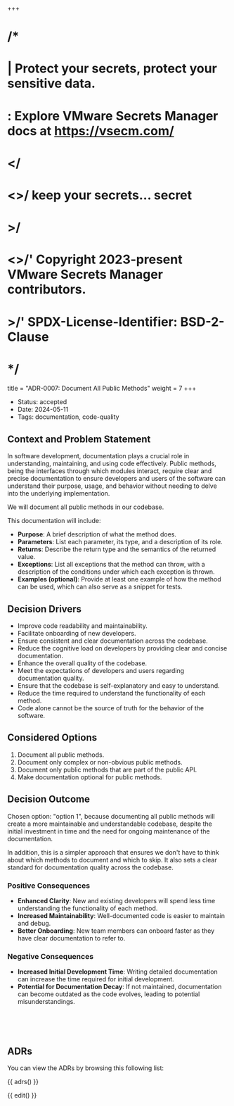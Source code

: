 +++
# /*
# |    Protect your secrets, protect your sensitive data.
# :    Explore VMware Secrets Manager docs at https://vsecm.com/
# </
# <>/  keep your secrets... secret
# >/
# <>/' Copyright 2023-present VMware Secrets Manager contributors.
# >/'  SPDX-License-Identifier: BSD-2-Clause
# */

title = "ADR-0007: Document All Public Methods"
weight = 7
+++

- Status: accepted 
- Date: 2024-05-11
- Tags: documentation, code-quality

## Context and Problem Statement

In software development, documentation plays a crucial role in understanding, 
maintaining, and using code effectively. Public methods, being the interfaces 
through which modules interact, require clear and precise documentation to 
ensure developers and users of the software can understand their purpose, 
usage, and behavior without needing to delve into the underlying implementation.

We will document all public methods in our codebase. 

This documentation will include:

- **Purpose**: A brief description of what the method does.
- **Parameters**: List each parameter, its type, and a description of its role.
- **Returns**: Describe the return type and the semantics of the returned value.
- **Exceptions**: List all exceptions that the method can throw, with a 
  description of the conditions under which each exception is thrown.
- **Examples (optional)**: Provide at least one example of how the method can be 
  used, which can also serve as a snippet for tests.

## Decision Drivers

- Improve code readability and maintainability.
- Facilitate onboarding of new developers.
- Ensure consistent and clear documentation across the codebase.
- Reduce the cognitive load on developers by providing clear and concise 
  documentation.
- Enhance the overall quality of the codebase.
- Meet the expectations of developers and users regarding documentation quality.
- Ensure that the codebase is self-explanatory and easy to understand.
- Reduce the time required to understand the functionality of each method.
- Code alone cannot be the source of truth for the behavior of the software.

## Considered Options

1. Document all public methods.
2. Document only complex or non-obvious public methods.
3. Document only public methods that are part of the public API.
4. Make documentation optional for public methods.

## Decision Outcome

Chosen option: "option 1", because documenting all public methods will create a 
more maintainable and understandable codebase, despite the initial investment 
in time and the need for ongoing maintenance of the documentation.

In addition, this is a simpler approach that ensures we don't have to think
about which methods to document and which to skip. It also sets a clear
standard for documentation quality across the codebase.

### Positive Consequences

- **Enhanced Clarity**: New and existing developers will spend less time 
  understanding the functionality of each method.
- **Increased Maintainability**: Well-documented code is easier to maintain and 
  debug.
- **Better Onboarding**: New team members can onboard faster as they have clear 
  documentation to refer to.

### Negative Consequences 

- **Increased Initial Development Time**: Writing detailed documentation can 
  increase the time required for initial development.
- **Potential for Documentation Decay**: If not maintained, documentation can 
  become outdated as the code evolves, leading to potential misunderstandings.

<p>&nbsp;</p>
<p>&nbsp;</p>

## ADRs

You can view the ADRs by browsing this following list:

{{ adrs() }}

{{ edit() }}

